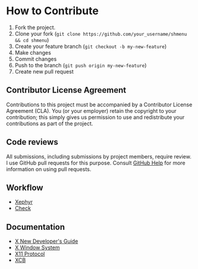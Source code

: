 # How to Contribute

1. Fork the project.
1. Clone your fork (`git clone https://github.com/your_username/shmenu && cd shmenu`)
1. Create your feature branch (`git checkout -b my-new-feature`)
1. Make changes
1. Commit changes
1. Push to the branch (`git push origin my-new-feature`)
1. Create new pull request

## Contributor License Agreement

Contributions to this project must be accompanied by a Contributor License
Agreement (CLA). You (or your employer) retain the copyright to your
contribution; this simply gives us permission to use and redistribute your
contributions as part of the project.

## Code reviews

All submissions, including submissions by project members, require review. I
use GitHub pull requests for this purpose. Consult [GitHub Help](https://help.github.com/articles/about-pull-requests/) 
for more information on using pull requests.

## Workflow
- [Xephyr](https://en.wikipedia.org/wiki/Xephyr#Features)
- [Check](https://libcheck.github.io/check/doc/check_html/check_3.html)

## Documentation
- [X New Developer's Guide](https://x.org/wiki/guide/concepts/)
- [X Window System](https://x.org/releases/current/doc/libX11/libX11/libX11.html#Overview_of_the_X_Window_System)
- [X11 Protocol](https://x.org/releases/current/doc/xproto/x11protocol.html#Protocol_Formats)
- [XCB](https://xcb.freedesktop.org/tutorial/)

